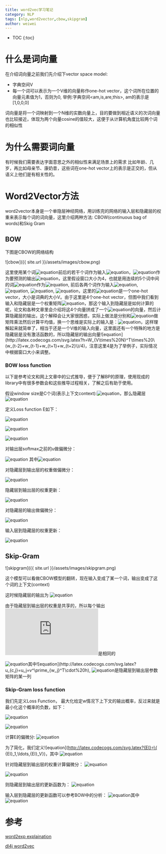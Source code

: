 ```yaml
---
title: word2vec学习笔记
category: NLP
tags: [nlp,word2vector,cbow,skipgram]
author: weiwei
---
```

* TOC
{:toc}

# 什么是词向量

在介绍词向量之前我们先介绍下vector space model:

* 字典空间V
* 每一个词可以表示为一个V维的向量称作one-hot vector，这个词所在位置的向量元素值为1，否则为0, 举例:字典空间<am,is,are,this>, am的表示是[1,0,0,0]

词向量是将一个词映射到一个N维的实数向量上，目的要做到相近语义的次词向量也比较接近，体现为两个向量cosine的值较大，这便于从计算机角度比较两个词的相似性


# 为什么需要词向量

有时候我们需要表达字面意思之外的相似性来满足场景上的需求
比如年龄、几岁，再比如母亲节、康奶昔，这些词在one-hot vector上的表示是正交的，但从语义上他们是有相关性的。

# Word2Vector方法
word2vector本身是一个单隐层神经网络，用训练完的网络的输入层和隐藏层的权重来表示每个词的词向量，这里介绍两种方法: CBOW(continuous bag of words)和Skig Gram

## BOW
下图是CBOW的网络结构

![cbow]({{ site.url }}/assets/images/cbow.png)

这里使用某个词![equation](http://latex.codecogs.com/svg.latex?\matchbf{w_t})前后的若干个词作为输入![equation](http://latex.codecogs.com/svg.latex?\matchbf{x})，![equation](http://latex.codecogs.com/svg.latex?\matchbf{w_t})作为要预测的输出![equation](http://latex.codecogs.com/svg.latex?\matchbf{y})，这里假设窗口大小为4，也就是用连续的5个词中间的词![equation](http://latex.codecogs.com/svg.latex?\mathbf{w_t})作为![equation](http://latex.codecogs.com/svg.latex?\mathbf{y}), 前后各两个词作为输入![equation](http://latex.codecogs.com/svg.latex?\mathbf{w_{t-2}}), ![equation](http://latex.codecogs.com/svg.latex?\mathbf{w_{t-1}}), ![equation](http://latex.codecogs.com/svg.latex?\mathbf{w_{t+1}}), ![equation](http://latex.codecogs.com/svg.latex?\mathbf{w_{t+2}})，这里的![equation](http://latex.codecogs.com/svg.latex?\mathbf{w})是一个one-hot vector，大小是词典的大小V。由于这里是4个one-hot vector，但图中我们看到输入和隐藏层是一个权重矩阵![equation](http://latex.codecogs.com/svg.latex?W_{V\times%20N})，那这个输入到隐藏层是如何计算的呢，论文和各种文章里会介绍将这4个向量拼成了一个![equation](http://latex.codecogs.com/svg.latex?4\times%20V)的向量，然后计算隐藏层的输出，这个解释会让大家很困惑，实际上做法是分别和![equation](http://latex.codecogs.com/svg.latex?W_{V\times%20N})做矩阵乘法然后计算平均值，换一个思维是实际上的输入是：![equation](http://latex.codecogs.com/svg.latex?(w_{t-2}+w_{t-1}+w_{t+1}+w_{t+2})/4)，这样理解起来就简单了，相当于还是一个V维的输入向量，这里面还有一个特殊的地方是隐藏层是没有激活函数的，所以隐藏层的输出向量![equation](http://latex.codecogs.com/svg.latex?h=W_{V\times%20N}^T\times%20\(w_{t-2}+w_{t-1}+w_{t+1}+w_{t+2}\)/4)，注意这里4是为了举例子，实际情况中根据窗口大小来调整。


### BOW loss function
以下是参考论文和网上文章中的公式推导，便于了解BP的原理，使用现成的library中有很多参数会和这些推导过程相关，了解之后有助于使用。

假设window size是C个词(表示上下文context):![equation](http://latex.codecogs.com/svg.latex?\{x_1,...,x_c\})，那么隐藏层
![equation](http://latex.codecogs.com/svg.latex?h=W_{V\times%20N}^{T}\frac{\sum_{i=1}^{C}\mathbf{x_i}}{C})

定义Loss function E如下：

![equation](http://latex.codecogs.com/svg.latex?E=-\log%20p(w_o\mid%20w_{i,1},\ldots,w_{i,C}))

![equation](http://latex.codecogs.com/svg.latex?=-u_{j^*}+\log\sum_{j\prime=1}^{V}\exp(u_j^\prime))

![equation](http://latex.codecogs.com/svg.latex?=-{v^\prime}_{w_o}^{T}\cdot%20{h}+\log\sum_{j^\prime=1}^{V}\exp({v^\prime}_{w_j}^{T}\cdot\%20{h}))

对输出层softmax之前的u做偏微分：

![equation](http://latex.codecogs.com/svg.latex?\frac{\partial{E}}{\partial{u_j}}=y_j-t_j=e_j)
其中![equation](http://latex.codecogs.com/svg.latex?t_j=1(j=j^*))

对隐藏层到输出层的权重做偏微分：

![equation](http://latex.codecogs.com/svg.latex?\frac{\partial{E}}{\partial{w^\prime_{ij}}}=\frac{\partial{E}}{\partial{u_j}}\cdot\frac{\partial{u_j}}{\partial{w^\prime_{ij}}}=e_j\cdot%20h_i)

隐藏层到输出层的权重更新：

![equation](http://latex.codecogs.com/svg.latex?{v^\prime}_{w_j}={v^\prime}_{w_j}-\eta\cdot%20e_j\cdot%20{h})


对隐藏层的输出做偏微分：

![equation](http://latex.codecogs.com/svg.latex?\frac{\partial{E}}{\partial{h_i}}=\sum_{j=1}^{V}\frac{\partial{E}}{\partial{u_j}}\cdot\frac{u_j}{h_i}=\sum_{j=1}^{V}e_j\cdot%20w^\prime_{ij}:={EH}_i)

输入层到隐藏层的权重更新：

![equation](http://latex.codecogs.com/svg.latex?{v}_{w_{I,c}}={v}_{w_{I,c}}-\frac{1}{C}\eta\cdot%20e_j\cdot%20{h})


## Skip-Gram
![skipgram]({{ site.url }}/assets/images/skipgram.png)

这个模型可以看做CBOW模型的翻转，现在输入变成了某一个词，输出变成了这个词的上下文(context)

这时候隐藏层的输出为
![equation](http://latex.codecogs.com/svg.latex?h=W_{k,\cdot}^T:=v_{w_I}^T)

由于隐藏层到输出层的权重是共享的，所以每个输出![equation](http://latex.codecogs.com/svg.latex?y)是相同的

![equation](http://latex.codecogs.com/svg.latex?p(w_{c,j}=w_{O,c}\mid%20W_I)=y_{c,j}=\frac{\exp(u_{c,j})}{\sum_{j^\prime=1}^{V}\exp(u_{j^\prime})})其中![equation](http://latex.codecogs.com/svg.latex?u_{c,j}=u_j=v^\prime_{w_j}^T\cdot%20h), ![equation](http://latex.codecogs.com/svg.latex?v^\prime_{w_j})是隐藏层到输出层参数矩阵的某一列

### Skip-Gram loss function
我们先定义Loss Function， 最大化给定w情况下上下文的输出概率，反过来就是最小化这个概率的负数，如下：

![equation](http://latex.codecogs.com/svg.latex?E=-\log%20p(w_{O,1},\ldots,w_{O,C}\mid%20w_I)=-\log\prod_{c=1}^C\frac{\exp(u_{c,j_c^*})}{\sum_{j^\prime=1}^{V}\exp(u_j^\prime)})

![equation](http://latex.codecogs.com/svg.latex?=-\sum_{c=1}^{C}u_{j_c^*}+C\cdot\log\sum_{j^\prime=1}^{V}\exp(u_{j^\prime}))

计算E的偏微分:
![equation](http://latex.codecogs.com/svg.latex?=\frac{\partial{E}}{\partial{u_{c,j}}=\sum_{c=1}^{C}y_{c,j}-t_{c,j}=\sum_{c=1}^{C}e_{c,j}})


为了简化，我们定义![equation](http://latex.codecogs.com/svg.latex?{EI}=\{ {EI}_1,\ldots,{EI}_V\})，其中
![equation](http://latex.codecogs.com/svg.latex?{EI}_j=\sum_{c=1}^{C}e_{c,j})

针对隐藏层到输出层的权重计算偏微分：
![equation](http://latex.codecogs.com/svg.latex?\frac{\partial{E}}{\partial{w^\prime_{ij}}}=\sum_{c=1}^{C}\frac{\partial%20E}{\partial%20u_{c,j}}\cdot\frac{\partial%20u_{c,j}}{\partial{w^\prime_{ij}}})


![equation](http://latex.codecogs.com/svg.latex?={EI}_j\cdot%20h_i)

则隐藏层到输出层的更新函数为：
![equation](http://latex.codecogs.com/svg.latex?w^\prime_{ij}=w^\prime_{ij}-\eta\cdot%20{EI}_j\cdot%20h_i)

输入层到隐藏层的更新函数可以参考BOW中的分析：
![equation](http://latex.codecogs.com/svg.latex?v_{wI}=v_{wI}-\eta\cdot{EH}^T)其中![equation](http://latex.codecogs.com/svg.latex?{EH}_i=\sum_{j=1}^{V}{EI}_j\cdot%20w^\prime_{ij})




# 参考
[word2exp explaination](http://www-personal.umich.edu/~ronxin/pdf/w2vexp.pdf)

[dl4j word2vec](https://deeplearning4j.org/word2vec.html)
